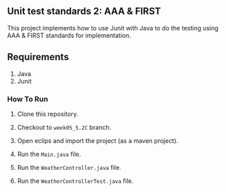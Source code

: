 ## Unit test standards 2: AAA & FIRST
This project implements how to use Junit with Java to do the testing using AAA & FIRST standards for implementation.


## Requirements
1. Java
2. Junit


### How To Run

1. Clone this repository.

2. Checkout to `week05_5.2C` branch.

3. Open eclips and import the project (as a maven project).

4. Run the `Main.java` file.

5. Run the `WeatherController.java` file.

6. Run the `WeatherControllerTest.java` file.